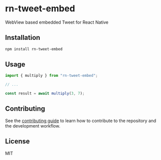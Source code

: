 # rn-tweet-embed

WebView based embedded Tweet for React Native

## Installation

```sh
npm install rn-tweet-embed
```

## Usage

```js
import { multiply } from "rn-tweet-embed";

// ...

const result = await multiply(3, 7);
```

## Contributing

See the [contributing guide](CONTRIBUTING.md) to learn how to contribute to the repository and the development workflow.

## License

MIT
